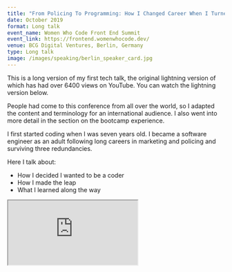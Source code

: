 ```yaml
---
title: "From Policing To Programming: How I Changed Career When I Turned 40" 
date: October 2019
format: Long talk
event_name: Women Who Code Front End Summit
event_link: https://frontend.womenwhocode.dev/
venue: BCG Digital Ventures, Berlin, Germany
type: Long talk
image: /images/speaking/berlin_speaker_card.jpg
---
```


This is a long version of my first tech talk, the original lightning version of which has had over 6400 views on YouTube.  You can watch the lightning version below.

People had come to this conference from all over the world, so I adapted the content and terminology for an international audience.  I also went into more detail in the section on the bootcamp experience.

I first started coding when I was seven years old.  I became a software engineer as an adult following long careers in marketing and policing and surviving three redundancies.

Here I talk about:

* How I decided I wanted to be a coder
* How I made the leap
* What I learned along the way

<div class="embed-responsive embed-responsive-16by9">
  <iframe class="embed-responsive-item" src="https://www.youtube.com/embed/Bghs_OyTbrE" allowfullscreen></iframe>
</div><br/>

